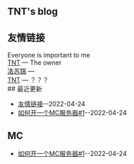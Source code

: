 ## TNT's blog
## 友情链接
Everyone is important to me <br>[TNT](https://space.bilibili.com/476370505) — The owner <br>[洛苏锦](https://github.com/Brocade233) —  <br>[TNT](https://github.com/tnt-love) — ？？？ <br>## 最近更新
- [友情链接](https://github.com/Love-TNT/Blog/issues/2)--2022-04-24
- [如何开一个MC服务器#1](https://github.com/Love-TNT/Blog/issues/1)--2022-04-24
## MC
- [如何开一个MC服务器#1](https://github.com/Love-TNT/Blog/issues/1)--2022-04-24
